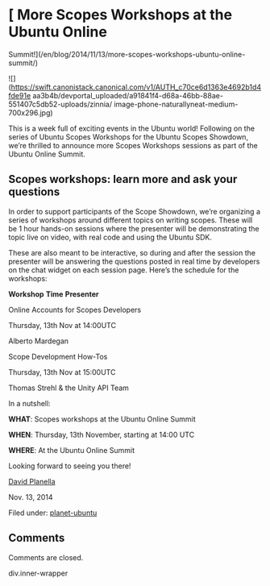 





#  [ More Scopes Workshops at the Ubuntu Online
Summit!](/en/blog/2014/11/13/more-scopes-workshops-ubuntu-online-summit/)

![](https://swift.canonistack.canonical.com/v1/AUTH_c70ce6d1363e4692b1d4fde91e
aa3b4b/devportal_uploaded/a91841f4-d68a-46bb-88ae-551407c5db52-uploads/zinnia/
image-phone-naturallyneat-medium-700x296.jpg)

This is a week full of exciting events in the Ubuntu world! Following on the
series of Ubuntu Scopes Workshops for the Ubuntu Scopes Showdown, we’re
thrilled to announce more Scopes Workshops sessions as part of the Ubuntu
Online Summit.

## Scopes workshops: learn more and ask your questions

In order to support participants of the Scope Showdown, we’re organizing a
series of workshops around different topics on writing scopes. These will be 1
hour hands-on sessions where the presenter will be demonstrating the topic
live on video, with real code and using the Ubuntu SDK.

These are also meant to be interactive, so during and after the session the
presenter will be answering the questions posted in real time by developers on
the chat widget on each session page. Here’s the schedule for the workshops:

**Workshop** **Time** **Presenter**

Online Accounts for Scopes Developers

Thursday, 13th Nov at 14:00UTC

Alberto Mardegan

Scope Development How-Tos

Thursday, 13th Nov at 15:00UTC

Thomas Strehl & the Unity API Team

In a nutshell:

**WHAT**: Scopes workshops at the Ubuntu Online Summit

**WHEN**: Thursday, 13th November, starting at 14:00 UTC

**WHERE**: At the Ubuntu Online Summit

Looking forward to seeing you there!

[David Planella](/en/blog/authors/dpm/)

Nov. 13, 2014

Filed under: [planet-ubuntu](/en/blog/tags/planet-ubuntu/)





## Comments

Comments are closed.


div.inner-wrapper





